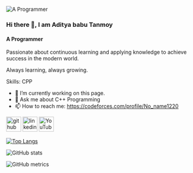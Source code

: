 ![A Programmer](https://media.licdn.com/dms/image/v2/D4D16AQEkUYAOg04dTw/profile-displaybackgroundimage-shrink_350_1400/B4DZXWmnPwHIAc-/0/1743062202774?e=1748476800&v=beta&t=JuqHAkwdcoHu0ZXkXLR0DAg7d3c7_kZb_Gv9ND7xV0Y)

### Hi there 👋, I am Aditya babu Tanmoy
#### A Programmer

Passionate about continuous learning and applying knowledge to achieve success in the modern world.

Always learning, always growing.

Skills: CPP

- 🔭 I’m currently working on this page. 
- 💬 Ask me about C++ Programming 
- 📫 How to reach me: https://codeforces.com/profile/No_name1220 


[<img src='https://cdn.jsdelivr.net/npm/simple-icons@3.0.1/icons/github.svg' alt='github' height='40'>](https://github.com/Aditya-Babu-Tanmoy)  [<img src='https://cdn.jsdelivr.net/npm/simple-icons@3.0.1/icons/linkedin.svg' alt='linkedin' height='40'>](https://www.linkedin.com/in/https://www.linkedin.com/in/aditya-babu-tanmoy-2025abt?lipi=urn%3Ali%3Apage%3Ad_flagship3_profile_view_base_contact_details%3BNbeTlzbuSUOBtrh3V%2B%2F52Q%3D%3D/)  [<img src='https://cdn.jsdelivr.net/npm/simple-icons@3.0.1/icons/youtube.svg' alt='YouTube' height='40'>](https://www.youtube.com/channel/UC7Z9jumhIrf7qsdkowrgYTg)  

[![Top Langs](https://github-readme-stats.vercel.app/api/top-langs/?username=Aditya-Babu-Tanmoy)](https://github.com/anuraghazra/github-readme-stats)

![GitHub stats](https://github-readme-stats.vercel.app/api?username=Aditya-Babu-Tanmoy&show_icons=true)  

![GitHub metrics](https://metrics.lecoq.io/Aditya-Babu-Tanmoy)  


